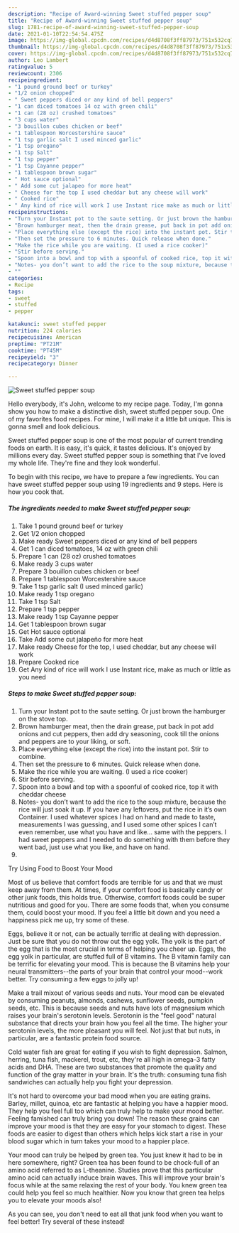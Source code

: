 ```yaml
---
description: "Recipe of Award-winning Sweet stuffed pepper soup"
title: "Recipe of Award-winning Sweet stuffed pepper soup"
slug: 1781-recipe-of-award-winning-sweet-stuffed-pepper-soup
date: 2021-01-10T22:54:54.475Z
image: https://img-global.cpcdn.com/recipes/d4d8708f3ff87973/751x532cq70/sweet-stuffed-pepper-soup-recipe-main-photo.jpg
thumbnail: https://img-global.cpcdn.com/recipes/d4d8708f3ff87973/751x532cq70/sweet-stuffed-pepper-soup-recipe-main-photo.jpg
cover: https://img-global.cpcdn.com/recipes/d4d8708f3ff87973/751x532cq70/sweet-stuffed-pepper-soup-recipe-main-photo.jpg
author: Leo Lambert
ratingvalue: 5
reviewcount: 2306
recipeingredient:
- "1 pound ground beef or turkey"
- "1/2 onion chopped"
- " Sweet peppers diced or any kind of bell peppers"
- "1 can diced tomatoes 14 oz with green chili"
- "1 can (28 oz) crushed tomatoes"
- "3 cups water"
- "3 bouillon cubes chicken or beef"
- "1 tablespoon Worcestershire sauce"
- "1 tsp garlic salt I used minced garlic"
- "1 tsp oregano"
- "1 tsp Salt"
- "1 tsp pepper"
- "1 tsp Cayanne pepper"
- "1 tablespoon brown sugar"
- " Hot sauce optional"
- " Add some cut jalapeo for more heat"
- " Cheese for the top I used cheddar but any cheese will work"
- " Cooked rice"
- " Any kind of rice will work I use Instant rice make as much or little as you need"
recipeinstructions:
- "Turn your Instant pot to the saute setting. Or just brown the hamburger on the stove top."
- "Brown hamburger meat, then the drain grease, put back in pot add onions and cut peppers, then add dry seasoning, cook till the onions and peppers are to your liking, or soft."
- "Place everything else (except the rice) into the instant pot. Stir to combine."
- "Then set the pressure to 6 minutes. Quick release when done."
- "Make the rice while you are waiting. (I used a rice cooker)"
- "Stir before serving."
- "Spoon into a bowl and top with a spoonful of cooked rice, top it with cheddar cheese"
- "Notes- you don’t want to add the rice to the soup mixture, because the rice will just soak it up. If you have any leftovers, put the rice in it’s own Container. I used whatever spices I had on hand and made to taste, measurements I was guessing, and I used some other spices I can’t even remember, use what you have and like... same with the peppers. I had sweet peppers and I needed to do something with them before they went bad, just use what you like, and have on hand."
- ""
categories:
- Recipe
tags:
- sweet
- stuffed
- pepper

katakunci: sweet stuffed pepper 
nutrition: 224 calories
recipecuisine: American
preptime: "PT21M"
cooktime: "PT45M"
recipeyield: "3"
recipecategory: Dinner

---
```



![Sweet stuffed pepper soup](https://img-global.cpcdn.com/recipes/d4d8708f3ff87973/751x532cq70/sweet-stuffed-pepper-soup-recipe-main-photo.jpg)

Hello everybody, it's John, welcome to my recipe page. Today, I'm gonna show you how to make a distinctive dish, sweet stuffed pepper soup. One of my favorites food recipes. For mine, I will make it a little bit unique. This is gonna smell and look delicious.

Sweet stuffed pepper soup is one of the most popular of current trending foods on earth. It is easy, it's quick, it tastes delicious. It's enjoyed by millions every day. Sweet stuffed pepper soup is something that I've loved my whole life. They're fine and they look wonderful.




To begin with this recipe, we have to prepare a few ingredients. You can have sweet stuffed pepper soup using 19 ingredients and 9 steps. Here is how you cook that.

<!--inarticleads1-->

##### The ingredients needed to make Sweet stuffed pepper soup:

1. Take 1 pound ground beef or turkey
1. Get 1/2 onion chopped
1. Make ready  Sweet peppers diced or any kind of bell peppers
1. Get 1 can diced tomatoes, 14 oz with green chili
1. Prepare 1 can (28 oz) crushed tomatoes
1. Make ready 3 cups water
1. Prepare 3 bouillon cubes chicken or beef
1. Prepare 1 tablespoon Worcestershire sauce
1. Take 1 tsp garlic salt (I used minced garlic)
1. Make ready 1 tsp oregano
1. Take 1 tsp Salt
1. Prepare 1 tsp pepper
1. Make ready 1 tsp Cayanne pepper
1. Get 1 tablespoon brown sugar
1. Get  Hot sauce optional
1. Take  Add some cut jalapeño for more heat
1. Make ready  Cheese for the top, I used cheddar, but any cheese will work
1. Prepare  Cooked rice
1. Get  Any kind of rice will work I use Instant rice, make as much or little as you need




<!--inarticleads2-->

##### Steps to make Sweet stuffed pepper soup:

1. Turn your Instant pot to the saute setting. Or just brown the hamburger on the stove top.
1. Brown hamburger meat, then the drain grease, put back in pot add onions and cut peppers, then add dry seasoning, cook till the onions and peppers are to your liking, or soft.
1. Place everything else (except the rice) into the instant pot. Stir to combine.
1. Then set the pressure to 6 minutes. Quick release when done.
1. Make the rice while you are waiting. (I used a rice cooker)
1. Stir before serving.
1. Spoon into a bowl and top with a spoonful of cooked rice, top it with cheddar cheese
1. Notes- you don’t want to add the rice to the soup mixture, because the rice will just soak it up. If you have any leftovers, put the rice in it’s own Container. I used whatever spices I had on hand and made to taste, measurements I was guessing, and I used some other spices I can’t even remember, use what you have and like... same with the peppers. I had sweet peppers and I needed to do something with them before they went bad, just use what you like, and have on hand.
1. 




Try Using Food to Boost Your Mood


Most of us believe that comfort foods are terrible for us and that we must keep away from them. At times, if your comfort food is basically candy or other junk foods, this holds true. Otherwise, comfort foods could be super nutritious and good for you. There are some foods that, when you consume them, could boost your mood. If you feel a little bit down and you need a happiness pick me up, try some of these.

Eggs, believe it or not, can be actually terrific at dealing with depression. Just be sure that you do not throw out the egg yolk. The yolk is the part of the egg that is the most crucial in terms of helping you cheer up. Eggs, the egg yolk in particular, are stuffed full of B vitamins. The B vitamin family can be terrific for elevating your mood. This is because the B vitamins help your neural transmitters--the parts of your brain that control your mood--work better. Try consuming a few eggs to jolly up!

Make a trail mixout of various seeds and nuts. Your mood can be elevated by consuming peanuts, almonds, cashews, sunflower seeds, pumpkin seeds, etc. This is because seeds and nuts have lots of magnesium which raises your brain's serotonin levels. Serotonin is the "feel good" natural substance that directs your brain how you feel all the time. The higher your serotonin levels, the more pleasant you will feel. Not just that but nuts, in particular, are a fantastic protein food source.

Cold water fish are great for eating if you wish to fight depression. Salmon, herring, tuna fish, mackerel, trout, etc, they're all high in omega-3 fatty acids and DHA. These are two substances that promote the quality and function of the gray matter in your brain. It's the truth: consuming tuna fish sandwiches can actually help you fight your depression. 

It's not hard to overcome your bad mood when you are eating grains. Barley, millet, quinoa, etc are fantastic at helping you have a happier mood. They help you feel full too which can truly help to make your mood better. Feeling famished can truly bring you down! The reason these grains can improve your mood is that they are easy for your stomach to digest. These foods are easier to digest than others which helps kick start a rise in your blood sugar which in turn takes your mood to a happier place.

Your mood can truly be helped by green tea. You just knew it had to be in here somewhere, right? Green tea has been found to be chock-full of an amino acid referred to as L-theanine. Studies prove that this particular amino acid can actually induce brain waves. This will improve your brain's focus while at the same relaxing the rest of your body. You knew green tea could help you feel so much healthier. Now you know that green tea helps you to elevate your moods also!

As you can see, you don't need to eat all that junk food when you want to feel better! Try several of these instead!

